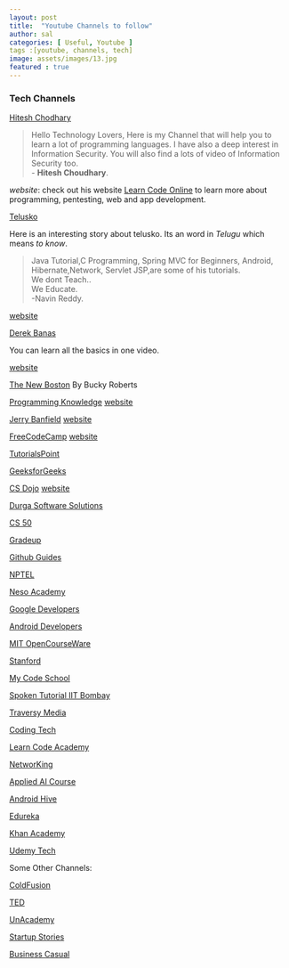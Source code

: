 ```yaml
---
layout: post
title:  "Youtube Channels to follow"
author: sal
categories: [ Useful, Youtube ]
tags :[youtube, channels, tech]
image: assets/images/13.jpg
featured : true
---
```

### Tech Channels
[Hitesh Chodhary](https://www.youtube.com/user/hiteshitube)
>Hello Technology Lovers,
Here is my Channel that will help you to learn a lot of programming languages. I have also a deep interest in Information Security. You will also find a lots of video of Information Security too.<br>- __Hitesh Choudhary__. 

*website*: check out his website [Learn Code Online](https://LearnCodeOnline.in) to learn more about programming, pentesting, web and app development. 

[Telusko](https://www.youtube.com/user/javaboynavin)

Here is an interesting story about telusko. Its an word in *Telugu* which means _to know_.

>Java Tutorial,C  Programming, Spring MVC for Beginners,
Android, Hibernate,Network, 
Servlet JSP,are some of 
his tutorials. <br>
We dont Teach..<br>
We Educate.<br>
-Navin Reddy.

[website](http://www.telusko.com/)

[Derek Banas](https://www.youtube.com/user/derekbanas)

You can learn all the basics in one video.

[website](http://www.newthinktank.com/)

[The New Boston](https://www.youtube.com/user/thenewboston)
By Bucky Roberts

[Programming Knowledge](https://www.youtube.com/user/ProgrammingKnowledge)
[website](http://www.codebind.com/)

[Jerry Banfield](https://www.youtube.com/user/dukeacem)
[website](https://jerrybanfield.com/)

[FreeCodeCamp](https://www.youtube.com/channel/UC8butISFwT-Wl7EV0hUK0BQ)
[website](https://www.freecodecamp.org/)

[TutorialsPoint](https://www.youtube.com/channel/UCVLbzhxVTiTLiVKeGV7WEBg)


[GeeksforGeeks](https://www.youtube.com/channel/UC0RhatS1pyxInC00YKjjBqQ)

[CS Dojo](https://www.youtube.com/channel/UCxX9wt5FWQUAAz4UrysqK9A)
[website](https://www.csdojo.io/)

[Durga Software Solutions](https://www.youtube.com/user/durgasoftware)

[CS 50](https://www.youtube.com/user/cs50tv)

[Gradeup](https://www.youtube.com/channel/UClyn4xufkVCSryKLc7-6c5Q)

[Github Guides](https://www.youtube.com/user/GitHubGuides/featured)

[NPTEL](https://www.youtube.com/channel/UC640y4UvDAlya_WOj5U4pfA)

[Neso Academy](https://www.youtube.com/channel/UCQYMhOMi_Cdj1CEAU-fv80A)

[Google Developers](https://www.youtube.com/channel/UC_x5XG1OV2P6uZZ5FSM9Ttw)

[Android Developers](https://www.youtube.com/user/androiddevelopers)

[MIT OpenCourseWare](https://www.youtube.com/user/MIT)

[Stanford](https://www.youtube.com/user/StanfordUniversity)

[My Code School](https://www.youtube.com/user/mycodeschool)

[Spoken Tutorial IIT Bombay](https://www.youtube.com/user/SpokenTutorialIITB?pbjreload=10)

[Traversy Media ](https://www.youtube.com/user/TechGuyWeb)

[Coding Tech](https://www.youtube.com/channel/UCtxCXg-UvSnTKPOzLH4wJaQ)

[Learn Code Academy](https://www.youtube.com/user/learncodeacademy)

[NetworKing](https://www.youtube.com/channel/UCK4ji45I-zxeWXAFKmu3p6Q)

[Applied AI Course](https://www.youtube.com/channel/UCJINtWke3-FMz2WuEltWDVQ/featured)

[Android Hive](https://www.youtube.com/channel/UCzE_pOG_CRxqzQzCXj3fhog)

[Edureka](https://www.youtube.com/channel/UCkw4JCwteGrDHIsyIIKo4tQ)

[Khan Academy](https://www.youtube.com/channel/UC4a-Gbdw7vOaccHmFo40b9g)

[Udemy Tech](https://www.youtube.com/channel/UCU6e4MJtvlcX5DBLP1cq8hQ)




Some Other Channels:


[ColdFusion](https://www.youtube.com/user/coldfustion/about)

[TED](https://www.youtube.com/channel/UCAuUUnT6oDeKwE6v1NGQxug)

[UnAcademy](https://www.youtube.com/user/unacademy)

[Startup Stories](https://www.youtube.com/channel/UCnyQy0wD_LCZTlyFHnKIS7Q)

[Business Casual](https://www.youtube.com/channel/UC_E4px0RST-qFwXLJWBav8Q)


